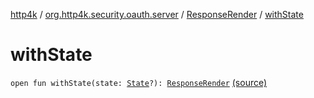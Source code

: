 [http4k](../../index.md) / [org.http4k.security.oauth.server](../index.md) / [ResponseRender](index.md) / [withState](./with-state.md)

# withState

`open fun withState(state: `[`State`](../../org.http4k.security/-state/index.md)`?): `[`ResponseRender`](index.md) [(source)](https://github.com/http4k/http4k/blob/master/http4k-security-oauth/src/main/kotlin/org/http4k/security/oauth/server/ResponseRender.kt#L14)